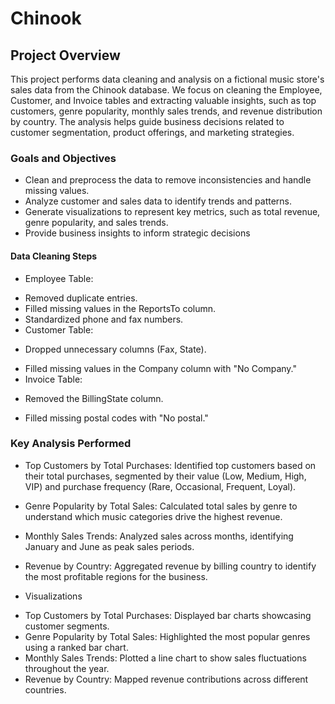 # Chinook


## Project Overview
This project performs data cleaning and analysis on a fictional music store's sales data from the Chinook database. We focus on cleaning the Employee, Customer, and Invoice tables and extracting valuable insights, such as top customers, genre popularity, monthly sales trends, and revenue distribution by country. The analysis helps guide business decisions related to customer segmentation, product offerings, and marketing strategies.

### Goals and Objectives
- Clean and preprocess the data to remove inconsistencies and handle missing values.
- Analyze customer and sales data to identify trends and patterns.
- Generate visualizations to represent key metrics, such as total revenue, genre popularity, and sales trends.
- Provide business insights to inform strategic decisions

#### Data Cleaning Steps
* Employee Table:

- Removed duplicate entries.
- Filled missing values in the ReportsTo column.
- Standardized phone and fax numbers.
- Customer Table:

* Dropped unnecessary columns (Fax, State).
- Filled missing values in the Company column with "No Company."
- Invoice Table:

* Removed the BillingState column.
  
* Filled missing postal codes with "No postal."




### Key Analysis Performed
  
- Top Customers by Total Purchases: Identified top customers based on their total purchases, segmented by their value (Low, Medium, High, VIP) and purchase frequency (Rare, Occasional, Frequent, Loyal).

- Genre Popularity by Total Sales: Calculated total sales by genre to understand which music categories drive the highest revenue.

- Monthly Sales Trends: Analyzed sales across months, identifying January and June as peak sales periods.

- Revenue by Country: Aggregated revenue by billing country to identify the most profitable regions for the business.

* Visualizations
  
- Top Customers by Total Purchases: Displayed bar charts showcasing customer segments.
- Genre Popularity by Total Sales: Highlighted the most popular genres using a ranked bar chart.
- Monthly Sales Trends: Plotted a line chart to show sales fluctuations throughout the year.
- Revenue by Country: Mapped revenue contributions across different countries.
